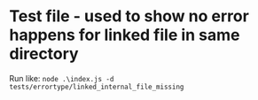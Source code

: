 # Test file - used to show no error happens for linked file in same directory

Run like: `node .\index.js -d tests/errortype/linked_internal_file_missing`


